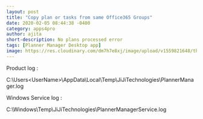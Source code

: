 ```yaml
---
layout: post
title: "Copy plan or tasks from same Office365 Groups"
date: 2020-02-05 08:44:38 -0400
category: apps4pro
author: ajita
short-description: No plans processed error
tags: [Planner Manager Desktop app]
image: https://res.cloudinary.com/dm7h7e8xj/image/upload/v1559821648/theme5_wmutla.jpg
---
```

Product log : 

C:\Users\<UserName>\AppData\Local\Temp\JiJiTechnologies\PlannerManager.log 


Windows Service log : 

C:\Windows\Temp\JiJiTechnologies\PlannerManagerService.log 
 
